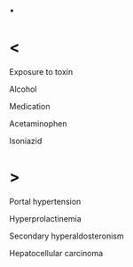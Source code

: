 # .

# <

Exposure to toxin

Alcohol

Medication

Acetaminophen

Isoniazid

# >

Portal hypertension

Hyperprolactinemia

Secondary hyperaldosteronism

Hepatocellular carcinoma
